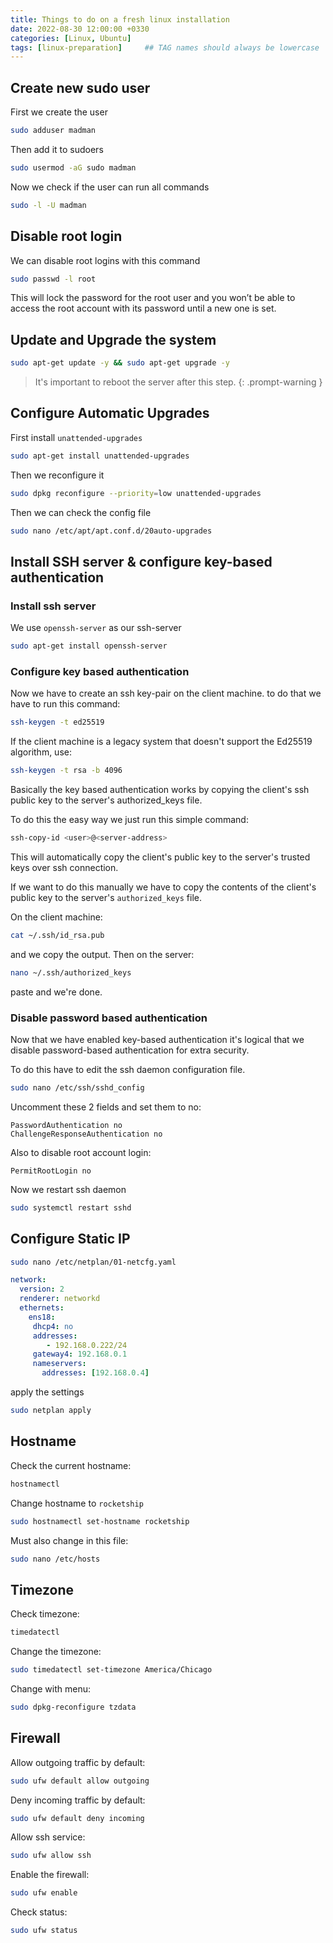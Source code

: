 ```yaml
---
title: Things to do on a fresh linux installation
date: 2022-08-30 12:00:00 +0330
categories: [Linux, Ubuntu]
tags: [linux-preparation]     ## TAG names should always be lowercase
---
```

## Create new sudo user
First we create the user
```bash
sudo adduser madman
```
Then add it to sudoers
```bash
sudo usermod -aG sudo madman
```
Now we check if the user can run all commands
```bash
sudo -l -U madman
```

## Disable root login

We can disable root logins with this command
```bash
sudo passwd -l root 
```

This will lock the password for the root user and you won’t be able to access the root account with its password until a new one is set.

## Update and Upgrade the system

```bash
sudo apt-get update -y && sudo apt-get upgrade -y
```
> It's important to reboot the server after this step.
{: .prompt-warning }

## Configure Automatic Upgrades

First install `unattended-upgrades`

```bash
sudo apt-get install unattended-upgrades
```

Then we reconfigure it
```bash
sudo dpkg reconfigure --priority=low unattended-upgrades
```

Then we can check the config file
```bash
sudo nano /etc/apt/apt.conf.d/20auto-upgrades
``` 

## Install SSH server & configure key-based authentication

### Install ssh server
We use `openssh-server` as our ssh-server
```bash
sudo apt-get install openssh-server
```
### Configure key based authentication
Now we have to create an ssh key-pair on the client machine.
to do that we have to run this command:
```bash
ssh-keygen -t ed25519
```

If the client machine is a legacy system that doesn't support the Ed25519 algorithm, use:
```bash
ssh-keygen -t rsa -b 4096
```

Basically the key based authentication works by copying the client's ssh public key to the server's authorized_keys file.

To do this the easy way we just run this simple command:
```bash
ssh-copy-id <user>@<server-address>
```
This will automatically copy the client's public key to the server's trusted keys over ssh connection.

If we want to do this manually we have to copy the contents of the client's public key to the server's `authorized_keys` file.

On the client machine:
```bash
cat ~/.ssh/id_rsa.pub
```
and we copy the output.
Then on the server:
```bash
nano ~/.ssh/authorized_keys
```
paste and we're done.

### Disable password based authentication
Now that we have enabled key-based authentication it's logical that we disable password-based authentication for extra security.

To do this have to edit the ssh daemon configuration file. 

```bash
sudo nano /etc/ssh/sshd_config
```

Uncomment these 2 fields and set them to no:
```
PasswordAuthentication no
ChallengeResponseAuthentication no
```
Also to disable root account login:
```
PermitRootLogin no
```
Now we restart ssh daemon
```bash
sudo systemctl restart sshd
```

## Configure Static IP
```bash
sudo nano /etc/netplan/01-netcfg.yaml
```
```yaml
network:
  version: 2
  renderer: networkd
  ethernets:
    ens18:
     dhcp4: no
     addresses:
        - 192.168.0.222/24
     gateway4: 192.168.0.1
     nameservers:
       addresses: [192.168.0.4]
```
apply the settings
```bash
sudo netplan apply
```

## Hostname
Check the current hostname:
```bash
hostnamectl
```
Change hostname to `rocketship`
```bash
sudo hostnamectl set-hostname rocketship
```
Must also change in this file:
```bash
sudo nano /etc/hosts
```
## Timezone

Check timezone:
```bash
timedatectl
```

Change the timezone:
```bash
sudo timedatectl set-timezone America/Chicago
```

Change with menu:
```bash
sudo dpkg-reconfigure tzdata 
```

## Firewall
Allow outgoing traffic by default:
```bash
sudo ufw default allow outgoing
```
Deny incoming traffic by default:
```bash
sudo ufw default deny incoming
```
Allow ssh service:
```bash
sudo ufw allow ssh
```
Enable the firewall:
```bash
sudo ufw enable
```
Check status:
```bash
sudo ufw status
```

